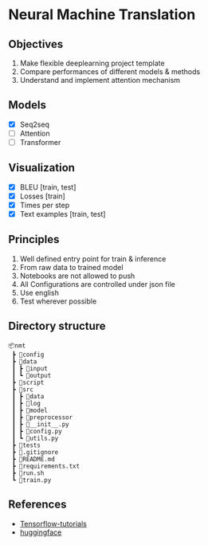 # Neural Machine Translation

## Objectives
1. Make flexible deeplearning project template
2. Compare performances of different models & methods
3. Understand and implement attention mechanism

## Models
- [x] Seq2seq
- [ ] Attention
- [ ] Transformer

## Visualization
- [x] BLEU [train, test]
- [x] Losses [train]
- [x] Times per step
- [x] Text examples [train, test]
  
## Principles
1. Well defined entry point for train & inference
2. From raw data to trained model
3. Notebooks are not allowed to push
4. All Configurations are controlled under json file
5. Use english
6. Test wherever possible

## Directory structure
```
📦nmt
 ┣ 📂config
 ┣ 📂data
 ┃ ┣ 📂input
 ┃ ┗ 📂output
 ┣ 📂script
 ┣ 📂src
 ┃ ┣ 📂data
 ┃ ┣ 📂log
 ┃ ┣ 📂model
 ┃ ┣ 📂preprocessor
 ┃ ┣ 📜__init__.py
 ┃ ┣ 📜config.py
 ┃ ┗ 📜utils.py
 ┣ 📂tests
 ┣ 📜.gitignore
 ┣ 📜README.md
 ┣ 📜requirements.txt
 ┣ 📜run.sh
 ┗ 📜train.py
```

## References
- [Tensorflow-tutorials](https://www.tensorflow.org/tutorials/text/nmt_with_attention)
- [huggingface](https://github.com/huggingface/transformers)